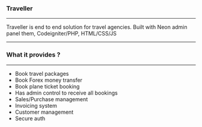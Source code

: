 ### Traveller

---

Traveller is end to end solution for travel agencies.
Built with Neon admin panel them, Codeigniter/PHP, HTML/CSS/JS

---

### What it provides ? 

---

- Book travel packages
- Book Forex money transfer 
- Book plane ticket booking
- Has admin control to receive all bookings 
- Sales/Purchase management
- Invoicing system
- Customer management
- Secure auth
